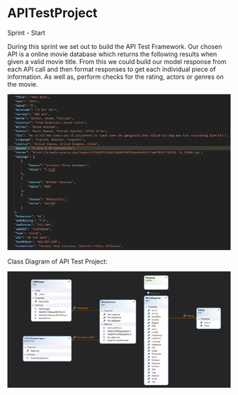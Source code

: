 # APITestProject

Sprint - Start

During this sprint we set out to build the API Test Framework. Our chosen API is a online movie database which returns the following results when given a valid movie title. From this we could build our model response from each API call and then format responses to get each individual piece of information. As well as, perform checks for the rating, actors or genres on the movie. 

![Screenshot_22(1)](https://github.com/OnlyBiscuitHere/APITestProject/blob/dev/img/Screenshot_22(1).png)

Class Diagram of API Test Project:

![Screenshot_22](https://github.com/OnlyBiscuitHere/APITestProject/blob/dev/img/Screenshot_22.png)
